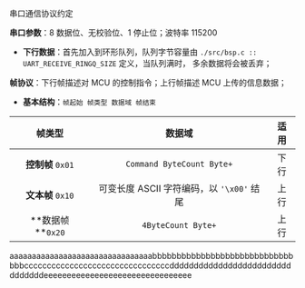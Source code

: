 串口通信协议约定

**串口参数**：8 数据位、无校验位、1 停止位；波特率 115200

+ **下行数据**：首先加入到环形队列，队列字节容量由 `./src/bsp.c :: UART_RECEIVE_RINGQ_SIZE` 定义，当队列满时， 多余数据将会被丢弃；

**帧协议**：下行帧描述对 MCU 的控制指令；上行帧描述 MCU 上传的信息数据；

+ **基本结构**：`帧起始 帧类型 数据域 帧结束`

|      帧类型       |                  数据域                   | 适用 |
| :---------------: | :---------------------------------------: | :--: |
| **控制帧** `0x01` |         `Command ByteCount Byte+`         | 下行 |
| **文本帧** `0x10` | 可变长度 ASCII 字符编码，以 `'\x00'` 结尾 | 上行 |
| **数据帧 **`0x20` |            `4ByteCount Byte+`             | 上行 |

aaaaaaaaaaaaaaaaaaaaaaaaaaaaaaaabbbbbbbbbbbbbbbbbbbbbbbbbbbbbbbbccccccccccccccccccccccccccccccccddddddddddddddddddddddddddddddddeeeeeeeeeeeeeeeeeeeeeeeeeeeeeeee